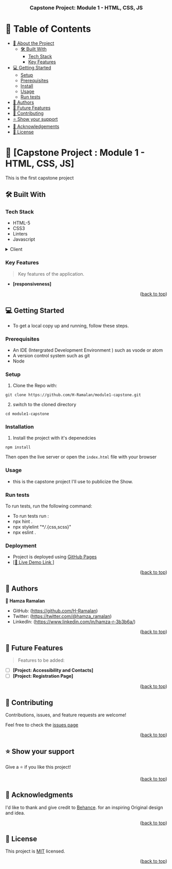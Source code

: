 <a name="readme-top"></a>

<div align="center">

  <h3><b>Capstone Project: Module 1 - HTML, CSS, JS</b></h3>

</div>

<!-- TABLE OF CONTENTS -->

# 📗 Table of Contents

- [📖 About the Project](#about-project)
  - [🛠 Built With](#built-with)
    - [Tech Stack](#tech-stack)
    - [Key Features](#key-features)
- [💻 Getting Started](#getting-started)
  - [Setup](#setup)
  - [Prerequisites](#prerequisites)
  - [Install](#install)
  - [Usage](#usage)
  - [Run tests](#run-tests)
- [👥 Authors](#authors)
- [🔭 Future Features](#future-features)
- [🤝 Contributing](#contributing)
- [⭐️ Show your support](#support)
- [🙏 Acknowledgements](#acknowledgements)
- [📝 License](#license)

<!-- PROJECT DESCRIPTION -->

# 📖 [Capstone Project : Module 1 - HTML, CSS, JS] <a name="about-project"></a>

This is the first capstone project

## 🛠 Built With <a name="built-with"></a>

### Tech Stack <a name="tech-stack"></a>

- HTML-5
- CSS3
- Linters
- Javascript

<details>
  <summary>Client</summary>
  <ul>
    <li><a href="https://www.testim.io/blog/what-is-a-linter-heres-a-definition-and-quick-start-guide/">Linters</a></li>
    <li><a href="https://html.com/">HTML</a></li>
    <li><a href="https://www.w3schools.com/css/">CSS</a></li>
  </ul>
</details>

<!-- Features -->

### Key Features <a name="key-features"></a>

> Key features of the application.

- **[responsiveness]**

<p align="right">(<a href="#readme-top">back to top</a>)</p>

<!-- GETTING STARTED -->

## 💻 Getting Started <a name="getting-started"></a>

- To get a local copy up and running, follow these steps.

### Prerequisites

- An IDE (Intergrated Development Environment ) such as vsode or atom
- A version control system such as git
- Node

### Setup

1.  Clone the Repo with:

```
git clone https://github.com/H-Ramalan/module1-capstone.git
```

2. switch to the cloned directory

```
cd module1-capstone
```

### Installation

1. Install the project with it's depenedcies

```
npm install
```

Then open the live server or open the `index.html` file with your browser

### Usage

- this is the capstone project I'll use to publicize the Show.

### Run tests

To run tests, run the following command:

- To run tests run :
- npx hint .
- npx stylelint "\*_/_.{css,scss}"
- npx eslint .

<!-- Deployment -->

### Deployment

- Project is deployed using [GitHub Pages](https://pages.github.com/)
- <a href="https://h-ramalan.github.io/module1-capstone/">[🚀 Live Demo Link ] </a>

<p align="right">(<a href="#readme-top">back to top</a>)</p>
<!-- AUTHORS -->

## 👥 Authors <a name="authors"></a>

👤 **Hamza Ramalan**

- GitHub: (https://github.com/H-Ramalan)
- Twitter: (https://twitter.com/@hamza_ramalan)
- LinkedIn: (https://www.linkedin.com/in/hamza-r-3b3b6a/)

<p align="right">(<a href="#readme-top">back to top</a>)</p>

<!-- FUTURE FEATURES -->

## 🔭 Future Features <a name="future-features"></a>

> Features to be added:

- [ ] **[Project: Accessibility and Contacts]**
- [ ] **[Project: Registration Page]**

<p align="right">(<a href="#readme-top">back to top</a>)</p>

<!-- CONTRIBUTING -->

## 🤝 Contributing <a name="contributing"></a>

Contributions, issues, and feature requests are welcome!

Feel free to check the <a href="https://github.com/H-Ramalan/module1-capstone/issues"> issues page </a>

<p align="right">(<a href="#readme-top">back to top</a>)</p>

<!-- SUPPORT -->

## ⭐️ Show your support <a name="support"></a>

Give a ⭐️ if you like this project!

<p align="right">(<a href="#readme-top">back to top</a>)</p>

<!-- ACKNOWLEDGEMENTS -->

## 🙏 Acknowledgments <a name="acknowledgements"></a>

I'd like to thank and give credit to [Behance](https://www.behance.net/gallery/29845175/CC-Global-Summit-2015). for an inspiring Original design and idea.

<p align="right">(<a href="#readme-top">back to top</a>)</p>

<!-- LICENSE -->

## 📝 License <a name="license"></a>

This project is [MIT](./MIT.md) licensed.

<p align="right">(<a href="#readme-top">back to top</a>)</p>
